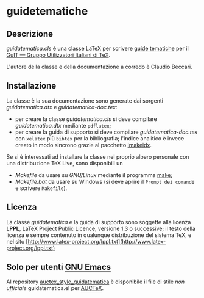 guidetematiche
==============

Descrizione
----------

*guidatematica.cls* è una classe LaTeX per scrivere [guide tematiche](http://www.guitex.org/home/it/guide-tematiche/la-filosofia-delle-guide-a-tema) per il [GuIT — Gruppo Utilizzatori Italiani di TeX](http://www.guitex.org/home/).
 
L'autore della classe e della documentazione a corredo è Claudio Beccari.

Installazione
----------

La classe è la sua documentazione sono generate dai sorgenti *guidatematica.dtx* e *guidatematica-doc.tex*:

* per creare la classe *guidatematica.cls* si deve compilare *guidatematica.dtx* mediante `pdflatex`; 
* per creare la guida di supporto si deve compilare *guidatematica-doc.tex* con `xelatex` più `bibtex` per la bibliografia; l'indice analitico è invece creato in modo sincrono grazie al pacchetto [imakeidx](http://www.ctan.org/pkg/imakeidx).

Se si è interessati ad installare la classe nel proprio albero personale con una distribuzione TeX Live, sono disponibili un
* *Makefile* da usare su *GNU/Linux* mediante il programma [make](http://www.gnu.org/software/make/);
* *Makefile.bat* da usare su Windows (si deve aprire il `Prompt dei comandi` e scrivere `Makefile`).

Licenza
----------

La classe *guidatematica* e la guida di supporto sono soggette alla licenza **LPPL**, LaTeX Project Public Licence, versione 1.3 o successive; il testo della licenza è sempre contenuto in qualunque distribuzione del sistema TeX, e nel sito [http://www.latex-project.org/lppl.txt](http://www.latex-project.org/lppl.txt)

Solo per utenti [GNU Emacs](http://www.gnu.org/software/emacs/)
----------

Al repository [auctex_style_guidatematica](https://github.com/orlyfurious/auctex_style_guidatematica) è disponibile il file di stile *non ufficiale* guidatematica.el per [AUCTeX](http://www.gnu.org/software/auctex/).
